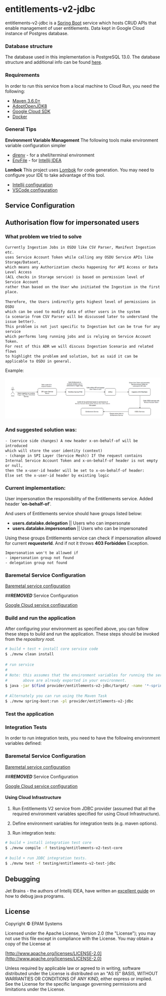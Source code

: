 # entitlements-v2-jdbc

entitlements-v2-jdbc is a [Spring Boot](https://spring.io/projects/spring-boot) service which hosts CRUD APIs that enable management of user entitlements.
Data kept in Google Cloud instance of Postgres database.

### Database structure

The database used in this implementation is PostgreSQL 13.0. The database structure and additional
info can be found [here][JDBC documentation].

### Requirements

In order to run this service from a local machine to Cloud Run, you need the following:

- [Maven 3.6.0+](https://maven.apache.org/download.cgi)
- [AdoptOpenJDK8](https://adoptopenjdk.net/)
- [Google Cloud SDK](https://cloud.google.com/sdk/)
- [Docker](https://docs.docker.com/engine/install/)

### General Tips

**Environment Variable Management**
The following tools make environment variable configuration simpler

- [direnv](https://direnv.net/) - for a shell/terminal environment
- [EnvFile](https://plugins.jetbrains.com/plugin/7861-envfile) - for [Intellij IDEA](https://www.jetbrains.com/idea/)

**Lombok**
This project uses [Lombok](https://projectlombok.org/) for code generation. You may need to configure your IDE to take advantage of this tool.

- [Intellij configuration](https://projectlombok.org/setup/intellij)
- [VSCode configuration](https://projectlombok.org/setup/vscode)

## Service Configuration

## Authorisation flow for impersonated users
### What problem we tried to solve

```
Currently Ingestion Jobs in OSDU like CSV Parser, Manifest Ingestion etc. 
uses Service Account Token while calling any OSDU Service APIs like Storage/Dataset, 
which means any Authorization checks happening for API Access or Data Level Access 
(ACL checks in Storage service) is based on permission level of Service Account 
rather than based on the User who initiated the Ingestion in the first place.

Therefore, the Users indirectly gets highest level of permissions in OSDU 
which can be used to modify data of other users in the system 
(a scenario from CSV Parser will be discussed later to understand the issue better). 
This problem is not just specific to Ingestion but can be true for any service 
which performs long running jobs and is relying on Service Account Token. 
For rest of this ADR we will discuss Ingestion Scenario and related flows 
to highlight the problem and solution, but as said it can be applicable to OSDU in general.
```
Example:

![Screenshot](./pics/security_problem.PNG)

### And suggested solution was:
```
- (service side changes) A new header x-on-behalf-of will be introduced 
which will store the user identity (context)
- (change in SPI Layer (Service Mesh)) If the request contains 
Internal Service Account Token and x-on-behalf-of header is not empty or null, 
then the x-user-id header will be set to x-on-behalf-of header:
Else set the x-user-id header by existing logic
```
### Current implementation:

User impersonation the responsibility of the Entitlements service.
Added header '**on-behalf-of**'.

And users of Entitlements service should have groups listed below:
* **users.datalake.delegation** || Users who can impersonate
* **users.datalake.impersonation** || Users who can be impersonated

Using these groups Entitlements service can check if
impersonation allowed for current **requesterId**.
And if not it throws **403 Forbidden** Exception.

```
Impersonation won't be allowed if 
- impersonation group not found
- delegation group not found
```

### Baremetal Service Configuration

[Baremetal service configuration](docs/baremetal/README.md)

##***REMOVED*** Service Configuration

[Google Cloud service configuration](docs/gc/README.md)

### Build and run the application

After configuring your environment as specified above, you can follow these steps to build and run the application. These steps should be invoked from the *repository root.*

```bash
# build + test + install core service code
$ ./mvnw clean install

# run service
#
# Note: this assumes that the environment variables for running the service as outlined
#       above are already exported in your environment.
$ java -jar $(find provider/entitlements-v2-jdbc/target/ -name '*-spring-boot.jar')

# Alternately you can run using the Maven Task
$ ./mvnw spring-boot:run -pl provider/entitlements-v2-jdbc
```

### Test the application

### Integration Tests

In order to run integration tests, you need to have the following environment variables defined:

### Baremetal Service Configuration

[Baremetal service configuration](docs/baremetal/README.md)

##***REMOVED*** Service Configuration

[Google Cloud service configuration](docs/gc/README.md)

#### Using Cloud Infrastructure

1. Run Entitlements V2 service from JDBC provider (assumed that all the required environment variables specified for using Cloud Infrastructure).

2. Define environment variables for integration tests (e.g. maven options).

3. Run integration tests:

```bash
# build + install integration test core
$ ./mvnw compile -f testing/entitlements-v2-test-core

# build + run JDBC integration tests.
$ ./mvnw test -f testing/entitlements-v2-test-jdbc
```

## Debugging

Jet Brains - the authors of Intellij IDEA, have written an [excellent guide](https://www.jetbrains.com/help/idea/debugging-your-first-java-application.html) on how to debug java programs.

## License

Copyright © EPAM Systems

Licensed under the Apache License, Version 2.0 (the "License");
you may not use this file except in compliance with the License.
You may obtain a copy of the License at

[http://www.apache.org/licenses/LICENSE-2.0](http://www.apache.org/licenses/LICENSE-2.0)

Unless required by applicable law or agreed to in writing, software
distributed under the License is distributed on an "AS IS" BASIS,
WITHOUT WARRANTIES OR CONDITIONS OF ANY KIND, either express or implied.
See the License for the specific language governing permissions and
limitations under the License.

[JDBC Documentation]: ../../docs/JDBC.md
